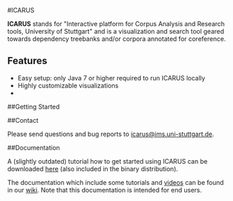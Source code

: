 #ICARUS

**ICARUS** stands for "Interactive platform for Corpus Analysis and Research tools, University of Stuttgart" and is a visualization and search tool geared towards dependency treebanks and/or corpora annotated for coreference.

## Features

- Easy setup: only Java 7 or higher required to run ICARUS locally
- Highly customizable visualizations
- 

##Getting Started


##Contact

Please send questions and bug reports to [icarus@ims.uni-stuttgart.de](mailto:icarus@ims.uni-stuttgart.de).

##Documentation

A (slightly outdated) tutorial how to get started using ICARUS can be downloaded [here](https://www.ims.uni-stuttgart.de/forschung/ressourcen/werkzeuge/icarus/Quickstart_Guide_ICARUS_1.05.pdf) (also included in the binary distribution).

The documentation which include some tutorials and [videos](http://wiki.ims.uni-stuttgart.de/extern/ICARUS-Search-Perspective#tutorials) can be found in our [wiki](http://wiki.ims.uni-stuttgart.de/extern/ICARUS). Note that this documentation is intended  for end users.